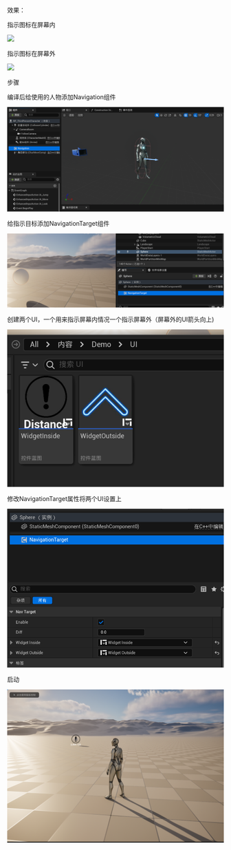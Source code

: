 效果：

指示图标在屏幕内

![](https://github.com/J1angX1n/UE_Navigation/blob/master/Images/demonstration1.gif)

指示图标在屏幕外

![](https://github.com/J1angX1n/UE_Navigation/blob/master/Images/demonstration2.gif)



步骤

编译后给使用的人物添加Navigation组件

![](https://github.com/J1angX1n/UE_Navigation/blob/master/Images/img1.png)

给指示目标添加NavigationTarget组件

![](https://github.com/J1angX1n/UE_Navigation/blob/master/Images/img2.png)



创建两个UI，一个用来指示屏幕内情况一个指示屏幕外（屏幕外的UI箭头向上)

![](https://github.com/J1angX1n/UE_Navigation/blob/master/Images/img3.png)

修改NavigationTarget属性将两个UI设置上

![](https://github.com/J1angX1n/UE_Navigation/blob/master/Images/img4.png)

启动

![](https://github.com/J1angX1n/UE_Navigation/blob/master/Images/img5.png)
